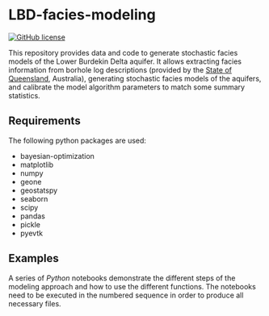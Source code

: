 # LBD-facies-modeling
[![GitHub license](https://img.shields.io/github/license/Naereen/StrapDown.js.svg)](https://github.com/gpirot/LBD-facies-modeling/blob/main/LICENSE)

This repository provides data and code to generate stochastic facies models of the Lower Burdekin Delta aquifer. It allows extracting facies information from borhole log descriptions (provided by the [State of Queensland](https://www.business.qld.gov.au/industries/mining-energy-water/resources/geoscience-information/gsq), Australia), generating stochastic facies models of the aquifers, and calibrate the model algorithm parameters to match some summary statistics.

## Requirements
The following python packages are used:
   - bayesian-optimization
   - matplotlib
   - numpy
   - geone
   - geostatspy
   - seaborn
   - scipy
   - pandas
   - pickle
   - pyevtk


## Examples
A series of *Python* notebooks demonstrate the different steps of the modeling approach and how to use the different functions. 
The notebooks need to be executed in the numbered sequence in order to produce all necessary files.